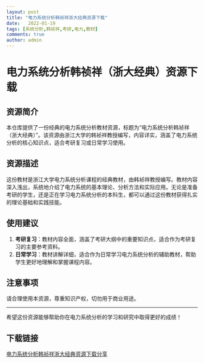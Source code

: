 ```yaml
---
layout: post
title: "电力系统分析韩祯祥浙大经典资源下载"
date:   2022-01-19
tags: [系统分析,韩祯祥,考研,电力,教材]
comments: true
author: admin
---
```

# 电力系统分析韩祯祥（浙大经典）资源下载

## 资源简介

本仓库提供了一份经典的电力系统分析教材资源，标题为“电力系统分析韩祯祥（浙大经典）”。该资源由浙江大学的韩祯祥教授编写，内容详实，涵盖了电力系统分析的核心知识点，适合考研复习或日常学习使用。

## 资源描述

这份教材是浙江大学电力系统分析课程的经典教材，由韩祯祥教授编写。教材内容深入浅出，系统地介绍了电力系统的基本理论、分析方法和实际应用。无论是准备考研的学生，还是正在学习电力系统分析的本科生，都可以通过这份教材获得扎实的理论基础和实践技能。

## 使用建议

1. **考研复习**：教材内容全面，涵盖了考研大纲中的重要知识点，适合作为考研复习的主要参考资料。
2. **日常学习**：教材讲解详细，适合作为日常学习电力系统分析的辅助教材，帮助学生更好地理解和掌握课程内容。

## 注意事项

请合理使用本资源，尊重知识产权，切勿用于商业用途。

---

希望这份资源能够帮助你在电力系统分析的学习和研究中取得更好的成绩！

## 下载链接

[电力系统分析韩祯祥浙大经典资源下载分享](https://pan.quark.cn/s/3c359d190c76)